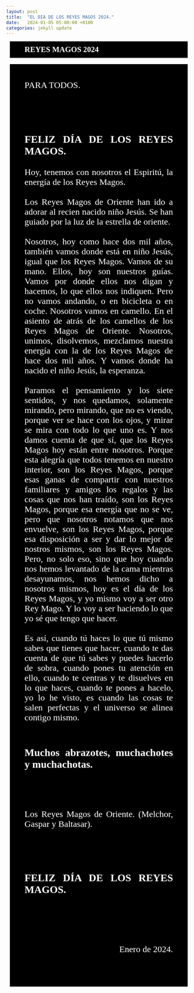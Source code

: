 ```yaml
---
layout: post
title:  "EL DIA DE LOS REYES MAGOS 2024."
date:   2024-01-05 05:00:00 +0100
categories: jekyll update
---
```


<style type="text/css">

        #TituloPrincipal {
            font-family: "Times New Roman", Georgia, Serif;
            font-weight: bold;
            color: #fff;
            background: #000;
            margin: 0px 10px 0px 10px;
            /**border: #000 40px solid;**/
            padding-top:10px;
            padding-right:40px;
            padding-bottom:10px;
            padding-left:40px;
        }

    
        #Titulo_segundo {
            font-family: "Times New Roman", Georgia, Serif;
            font-weight: normal;
            margin: 0px 10px 0px 10px;
            /**border: #000 40px solid;**/
            padding-top:0px;
            padding-right:40px;
            padding-bottom:0px;
            padding-left:40px;
        }

        #Texto_principal {
            font-family: "Times New Roman", Georgia, Serif;
            font-weight: normal;
            font-size:24px;
            text-align: justify;
            background: #000;
            color: #fff;
            margin: 0px 10px 0px 10px;
            /**border: #000 40px solid;**/
            padding-top:20px;
            padding-right:40px;
            padding-bottom:10px;
            padding-left:40px;
        }

        #Saludo {
            font-family: "Times New Roman", Georgia, Serif;
            font-weight: normal;
            text-align: justify
        }

        #Firma {
            font-family: "Times New Roman", Georgia, Serif;
            font-weight: normal;
            text-align: right
        }
        
        #ImagenJardinera{
            border-color: #fff;
            border-width: 0;
            border-style: solid;
            /**margin: auto;**/
            /**display: flex;**/
            /**justify-content: center;**/
            margin: 0px 30px 0px 30px;
        }

        #ImagenCajon{
            border-color: #fff;
            border-width: 0;
            border-style: solid;
            /**margin: auto;**/
            /**display: flex;**/
            /**justify-content: center;**/
            margin: 0px 30px 0px 30px;
        }
    
</style>

<h2 id=TituloPrincipal >REYES MAGOS 2024</h2>

<br>

<div id=Texto_principal>

PARA TODOS.

<br>
<br>

<h3 id="#Titulo_segundo">
FELIZ DÍA DE LOS REYES MAGOS.
</h3>

Hoy, tenemos con nosotros el Espiritú, la energía de los Reyes Magos. 
<br>
<br>
Los Reyes Magos de Oriente han ido a adorar al recien nacido niño Jesús. Se han guiado por la luz de la estrella de oriente.
<br>
<br>
Nosotros, hoy como hace dos mil años, también vamos donde está en niño Jesús, igual que los Reyes Magos. Vamos de su mano. Ellos, hoy son nuestros guías. Vamos por donde ellos nos digan y hacemos, lo que ellos nos indiquen. Pero no vamos andando, o en bicicleta o en coche. Nosotros vamos en camello. En el asiento de atrás de los camellos de los Reyes Magos de Oriente. Nosotros, unimos, disolvemos, mezclamos nuestra energía con la de los Reyes Magos de hace dos mil años. Y vamos donde ha nacido el niño Jesús, la esperanza.
<br>
<br>
Paramos el pensamiento y los siete sentidos, y nos quedamos, solamente mirando, pero mirando, que no es viendo, porque ver se hace con los ojos, y mirar se mira con todo lo que uno es. Y nos damos cuenta de que sí, que los Reyes Magos hoy están entre nosotros. Porque esta alegría que todos tenemos en nuestro interior, son los Reyes Magos, porque esas ganas de compartir con nuestros familiares y amigos los regalos y las cosas que nos han traído, son los Reyes Magos, porque esa energía que no se ve, pero que nosotros notamos que nos envuelve, son los Reyes Magos, porque esa disposición a ser y dar lo mejor de nostros mismos, son los Reyes Magos. Pero, no solo eso, sino que hoy cuando nos hemos levantado de la cama mientras desayunamos, nos hemos dicho a nosotros mismos, hoy es el día de los Reyes Magos, y yo mismo voy a ser otro Rey Mago. Y lo voy a ser haciendo lo que yo sé que tengo que hacer. 
<br>
<br>
Es así, cuando tú haces lo que tú mismo sabes que tienes que hacer, cuando te das cuenta de que tú sabes y puedes hacerlo de sobra, cuando pones tu atención en ello, cuando te centras y te disuelves en lo que haces, cuando te pones a hacelo, yo lo he visto, es cuando las cosas te salen perfectas y el universo se alinea contigo mismo.
<br>
<br>

<h3 id="#Titulo_segundo">
Muchos abrazotes, muchachotes y muchachotas.
</h3>
<br>
<br>

Los Reyes Magos de Oriente. (Melchor, Gaspar y Baltasar).

<br>
<br>

<h3 id="#Titulo_segundo">
FELIZ DÍA DE LOS REYES MAGOS.
</h3>

<br>
<br>
<p id="Firma">

<br>
Enero de 2024.
</p>
<br>
<br>
</div>
<br>